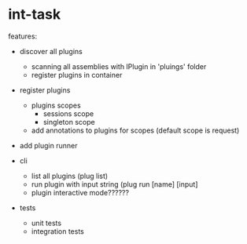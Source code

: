 # int-task

features:
- discover all plugins
  - scanning all assemblies with IPlugin in 'pluings' folder
  - register plugins in container
- register plugins
  - plugins scopes
    - sessions scope
    - singleton scope
  - add annotations to plugins for scopes (default scope is request)
- add plugin runner
- cli
  - list all plugins (plug list)
  - run plugin with input string (plug run [name] [input]
  - plugin interactive mode??????
  
- tests
  - unit tests
  - integration tests

  
